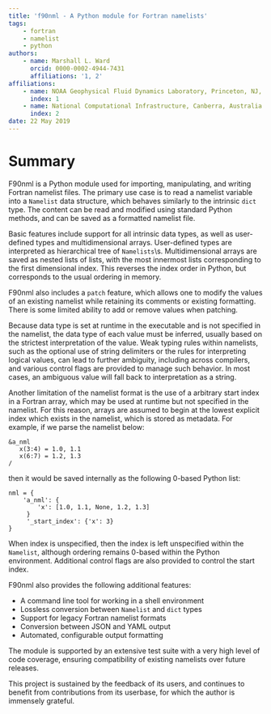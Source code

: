 ```yaml
---
title: 'f90nml - A Python module for Fortran namelists'
tags:
    - fortran
    - namelist
    - python
authors:
    - name: Marshall L. Ward
      orcid: 0000-0002-4944-7431
      affiliations: '1, 2'
affiliations:
    - name: NOAA Geophysical Fluid Dynamics Laboratory, Princeton, NJ, USA
      index: 1
    - name: National Computational Infrastructure, Canberra, Australia
      index: 2
date: 22 May 2019
---
```


Summary
=======

F90nml is a Python module used for importing, manipulating, and writing Fortran
namelist files.  The primary use case is to read a namelist variable into a
`Namelist` data structure, which behaves similarly to the intrinsic `dict`
type.  The content can be read and modified using standard Python methods, and
can be saved as a formatted namelist file.

Basic features include support for all intrinsic data types, as well as
user-defined types and multidimensional arrays.  User-defined types are
interpreted as hierarchical tree of `Namelists`\s.  Multidimensional arrays
are saved as nested lists of lists, with the most innermost lists corresponding
to the first dimensional index.  This reverses the index order in Python, but
corresponds to the usual ordering in memory.

F90nml also includes a `patch` feature, which allows one to modify the values
of an existing namelist while retaining its comments or existing formatting.
There is some limited ability to add or remove values when patching.

Because data type is set at runtime in the executable and is not specified in
the namelist, the data type of each value must be inferred, usually based on
the strictest interpretation of the value.  Weak typing rules within namelists,
such as the optional use of string delimiters or the rules for interpreting
logical values, can lead to further ambiguity, including across compilers, and
various control flags are provided to manage such behavior.  In most cases, an
ambiguous value will fall back to interpretation as a string.

Another limitation of the namelist format is the use of a arbitrary start index
in a Fortran array, which may be used at runtime but not specified in the
namelist.  For this reason, arrays are assumed to begin at the lowest explicit
index which exists in the namelist, which is stored as metadata.  For example,
if we parse the namelist below:

    &a_nml
       x(3:4) = 1.0, 1.1
       x(6:7) = 1.2, 1.3
    /

then it would be saved internally as the following 0-based Python list:

    nml = {
        'a_nml': {
            'x': [1.0, 1.1, None, 1.2, 1.3]
         }
         '_start_index': {'x': 3}
    }

When index is unspecified, then the index is left unspecified within the
`Namelist`, although ordering remains 0-based within the Python environment.
Additional control flags are also provided to control the start index.

F90nml also provides the following additional features:

  - A command line tool for working in a shell environment
  - Lossless conversion between `Namelist` and `dict` types
  - Support for legacy Fortran namelist formats
  - Conversion between JSON and YAML output
  - Automated, configurable output formatting

The module is supported by an extensive test suite with a very high level of
code coverage, ensuring compatibility of existing namelists over future
releases.

This project is sustained by the feedback of its users, and continues to
benefit from contributions from its userbase, for which the author is immensely
grateful.

